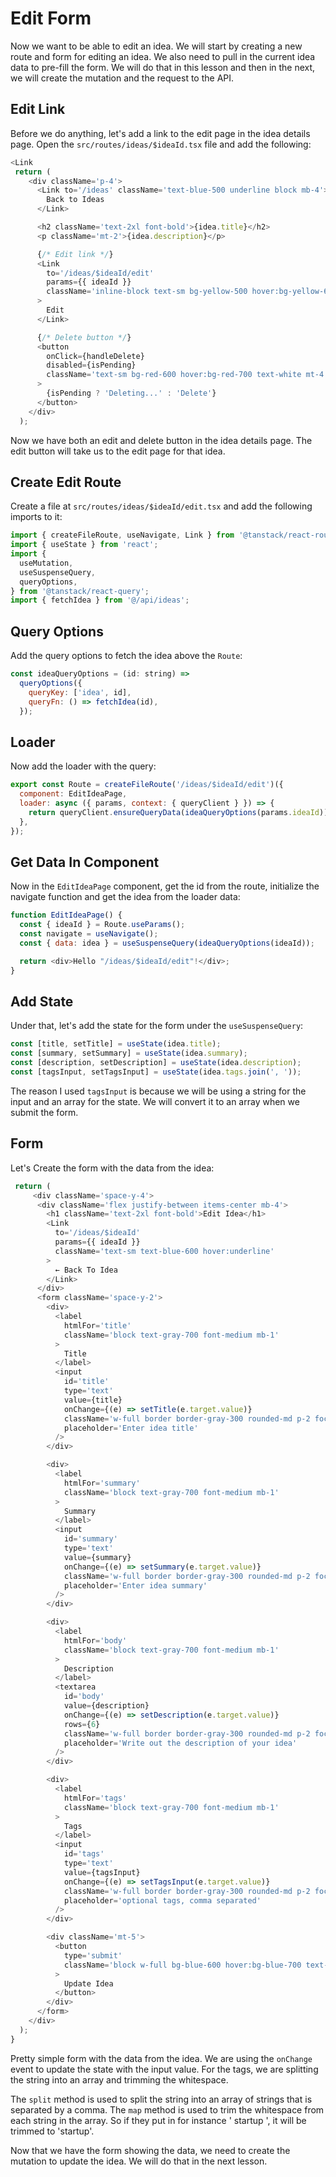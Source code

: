# Edit Form

Now we want to be able to edit an idea. We will start by creating a new route and form for editing an idea. We also need to pull in the current idea data to pre-fill the form. We will do that in this lesson and then in the next, we will create the mutation and the request to the API.

## Edit Link

Before we do anything, let's add a link to the edit page in the idea details page. Open the `src/routes/ideas/$ideaId.tsx` file and add the following:

```javascript
<Link
 return (
    <div className='p-4'>
      <Link to='/ideas' className='text-blue-500 underline block mb-4'>
        Back to Ideas
      </Link>

      <h2 className='text-2xl font-bold'>{idea.title}</h2>
      <p className='mt-2'>{idea.description}</p>

      {/* Edit link */}
      <Link
        to='/ideas/$ideaId/edit'
        params={{ ideaId }}
        className='inline-block text-sm bg-yellow-500 hover:bg-yellow-600 text-white mt-4 mr-2 px-4 py-2 rounded transition'
      >
        Edit
      </Link>

      {/* Delete button */}
      <button
        onClick={handleDelete}
        disabled={isPending}
        className='text-sm bg-red-600 hover:bg-red-700 text-white mt-4 px-4 py-2 rounded transition disabled:opacity-50'
      >
        {isPending ? 'Deleting...' : 'Delete'}
      </button>
    </div>
  );
```

Now we have both an edit and delete button in the idea details page. The edit button will take us to the edit page for that idea.

## Create Edit Route

Create a file at `src/routes/ideas/$ideaId/edit.tsx` and add the following imports to it:

```javascript
import { createFileRoute, useNavigate, Link } from '@tanstack/react-router';
import { useState } from 'react';
import {
  useMutation,
  useSuspenseQuery,
  queryOptions,
} from '@tanstack/react-query';
import { fetchIdea } from '@/api/ideas';
```

## Query Options

Add the query options to fetch the idea above the `Route`:

```javascript
const ideaQueryOptions = (id: string) =>
  queryOptions({
    queryKey: ['idea', id],
    queryFn: () => fetchIdea(id),
  });
```

## Loader

Now add the loader with the query:

```javascript
export const Route = createFileRoute('/ideas/$ideaId/edit')({
  component: EditIdeaPage,
  loader: async ({ params, context: { queryClient } }) => {
    return queryClient.ensureQueryData(ideaQueryOptions(params.ideaId));
  },
});
```

## Get Data In Component

Now in the `EditIdeaPage` component, get the id from the route, initialize the navigate function and get the idea from the loader data:

```javascript
function EditIdeaPage() {
  const { ideaId } = Route.useParams();
  const navigate = useNavigate();
  const { data: idea } = useSuspenseQuery(ideaQueryOptions(ideaId));

  return <div>Hello "/ideas/$ideaId/edit"!</div>;
}
```

## Add State

Under that, let's add the state for the form under the `useSuspenseQuery`:

```javascript
const [title, setTitle] = useState(idea.title);
const [summary, setSummary] = useState(idea.summary);
const [description, setDescription] = useState(idea.description);
const [tagsInput, setTagsInput] = useState(idea.tags.join(', '));
```

The reason I used `tagsInput` is because we will be using a string for the input and an array for the state. We will convert it to an array when we submit the form.

## Form

Let's Create the form with the data from the idea:

```javascript
 return (
     <div className='space-y-4'>
      <div className='flex justify-between items-center mb-4'>
        <h1 className='text-2xl font-bold'>Edit Idea</h1>
        <Link
          to='/ideas/$ideaId'
          params={{ ideaId }}
          className='text-sm text-blue-600 hover:underline'
        >
          ← Back To Idea
        </Link>
      </div>
      <form className='space-y-2'>
        <div>
          <label
            htmlFor='title'
            className='block text-gray-700 font-medium mb-1'
          >
            Title
          </label>
          <input
            id='title'
            type='text'
            value={title}
            onChange={(e) => setTitle(e.target.value)}
            className='w-full border border-gray-300 rounded-md p-2 focus:outline-none focus:ring-2 focus:ring-blue-500'
            placeholder='Enter idea title'
          />
        </div>

        <div>
          <label
            htmlFor='summary'
            className='block text-gray-700 font-medium mb-1'
          >
            Summary
          </label>
          <input
            id='summary'
            type='text'
            value={summary}
            onChange={(e) => setSummary(e.target.value)}
            className='w-full border border-gray-300 rounded-md p-2 focus:outline-none focus:ring-2 focus:ring-blue-500'
            placeholder='Enter idea summary'
          />
        </div>

        <div>
          <label
            htmlFor='body'
            className='block text-gray-700 font-medium mb-1'
          >
            Description
          </label>
          <textarea
            id='body'
            value={description}
            onChange={(e) => setDescription(e.target.value)}
            rows={6}
            className='w-full border border-gray-300 rounded-md p-2 focus:outline-none focus:ring-2 focus:ring-blue-500'
            placeholder='Write out the description of your idea'
          />
        </div>

        <div>
          <label
            htmlFor='tags'
            className='block text-gray-700 font-medium mb-1'
          >
            Tags
          </label>
          <input
            id='tags'
            type='text'
            value={tagsInput}
            onChange={(e) => setTagsInput(e.target.value)}
            className='w-full border border-gray-300 rounded-md p-2 focus:outline-none focus:ring-2 focus:ring-blue-500'
            placeholder='optional tags, comma separated'
          />
        </div>

        <div className='mt-5'>
          <button
            type='submit'
            className='block w-full bg-blue-600 hover:bg-blue-700 text-white font-semibold px-6 py-2 rounded-md transition disabled:opacity-50 disabled:cursor-not-allowed'
          >
            Update Idea
          </button>
        </div>
      </form>
    </div>
  );
}
```

Pretty simple form with the data from the idea. We are using the `onChange` event to update the state with the input value. For the tags, we are splitting the string into an array and trimming the whitespace.

The `split` method is used to split the string into an array of strings that is separated by a comma. The `map` method is used to trim the whitespace from each string in the array. So if they put in for instance ' startup ', it will be trimmed to 'startup'.

Now that we have the form showing the data, we need to create the mutation to update the idea. We will do that in the next lesson.
